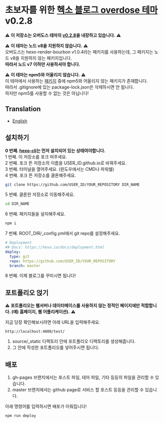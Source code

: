# 초보자를 위한 [헥소 블로그 overdose 테마](https://github.com/HyunSeob/hexo-theme-overdose) v0.2.8
⚠ **이 저장소는 오버도스 테마의 [v0.2.8](https://github.com/HyunSeob/hexo-theme-overdose/releases/tag/v0.2.8)을 내장하고 있습니다.** ⚠

⚠ **이 테마는 노드 v8을 지원하지 않습니다.** ⚠  
오버도스는 hexo-render-bourbon v1.0.4라는 패키지를 사용하는데,
그 패키지는 노드 v8을 지원하지 않는 패키지입니다.  
**따라서 노드 v7 이하만 사용하셔야 합니다.**  

⚠ **이 테마는 npm5와 어울리지 않습니다.** ⚠  
이 테마에서 사용하는 [패키지](https://github.com/mapbox/node-pre-gyp/issues/298) 중에 npm5와 어울리지 않는 패키지가 존재합니다.  
따라서 .gitignore에 있는 package-lock.json은 삭제하시면 안 됩니다.  
하지만 npm5를 사용할 수 없는 것은 아닙니다!

## Translation  
* [English](README.md)

## 설치하기
**0 번째. [hexo-cli](https://hexo.io/docs/index.html)는 먼저 설치되어 있는 상태여야합니다.**  
1 번째. 이 저장소를 포크 떠주세요.  
2 번째. 포크 뜬 저장소의 이름을 USER_ID.github.io로 바꿔주세요.  
3 번째. 터미널을 열어주세요. (윈도우에서는 CMD나 파워쉘)  
4 번째. 포크 뜬 저장소를 클론해주세요.
```bash
git clone https://github.com/USER_ID/YOUR_REPOSITORY DIR_NAME
```
5 번째. 클론한 저장소로 이동해주세요.
```bash
cd DIR_NAME
```
6 번째. 패키지들을 설치해주세요.
```bash
npm i
```
7 번째. ROOT_DIR/_config.yml에서 git repo를 설정해주세요.
```yaml
# Deployment
## Docs: https://hexo.io/docs/deployment.html
deploy:
  type: git
  repo: https://github.com/USER_ID/YOUR_REPOSITORY
  branch: master
```
8 번째. 이제 블로그를 꾸미시면 됩니다!

## 포트폴리오 얹기
⚠ **포트폴리오는 웹서버나 데이터베이스를 사용하지 않는 정적인 페이지에만 적합합니다. (예) 홈페이지, 웹 어플리케이션).** ⚠

지금 당장 확인해보시려면 아래 URL을 입력해주세요.
```
http://localhost:4000/test/
```

1. source/_static 디렉토리 안에 포트폴리오 디렉토리를 생성해줍니다.  
2. 그 안에 작성한 포트폴리오를 넣어주시면 됩니다.  

## 배포
1. gh-pages 브랜치에서는 포스트 파일, 테마 파일, 기타 등등의 파일을 관리할 수 있습니다.  
2. master 브랜치에서는 github page로 서비스 할 포스트 등등을 관리할 수 있습니다.

아래 명령어를 입력하시면 배포가 이뤄집니다!  
```bash
npm run deploy
```